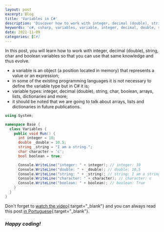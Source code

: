 ```yaml
---
layout: post
excerpt: Blog
title: 'Variables in C#'
description: 'Discover how to work with integer, decimal (double), string, char and boolean variables in the C# programming language. Get answers to your questions with the theory and examples presented.'
keywords: 'c#, csharp, variables, variable, integer, decimal, double, string, char, boolean, post'
date: 2021-11-09
categories: [C#]
---
```


In this post, you will learn how to work with integer, decimal (double), string, char and boolean variables so that you can use that same knowledge and thus evolve.

- a variable is an object (a position located in memory) that represents a value or an expression;
- in some of the existing programming languages it is not necessary to define the variable type but in C# it is;
- variable types: integer, decimal (double), string, char, boolean, arrays, lists, dictionaries and more;
- it should be noted that we are going to talk about arrays, lists and dictionaries in future publications.

```csharp
using System;

namespace Base {
  class Variables {
    public void Run() {
      int integer = 10;
      double _double = 10.5;
      string _string = "I am a string.";
      char character = 'c';
      bool boolean = true;

      Console.WriteLine("integer: " + integer); // integer: 10
      Console.WriteLine("double: " + _double); // double: 10,5
      Console.WriteLine("string: " + _string); // string: I am a string.
      Console.WriteLine("character: " + character); // character: c
      Console.WriteLine("boolean: " + boolean); // boolean: True
    }
  }
}
```

Don't forget to [watch the video](https://youtu.be/H1D_3_XgI9E){:target="\_blank"} and you can always read this post [in Portuguese](https://caffeinealgorithm.com/blog/20211109/variaveis-em-csharp/){:target="\_blank"}.

### _Happy coding!_
